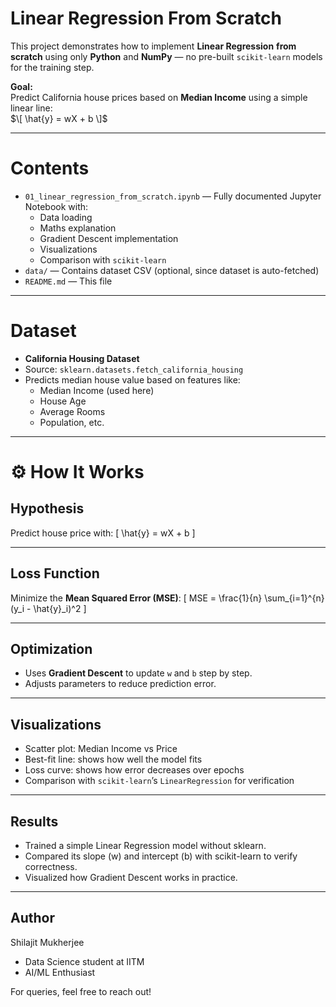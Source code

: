 # Linear Regression From Scratch

This project demonstrates how to implement **Linear Regression** **from scratch** using only **Python** and **NumPy** — no pre-built `scikit-learn` models for the training step.

**Goal:**  
Predict California house prices based on **Median Income** using a simple linear line:  
$\[
\hat{y} = wX + b
\]$

---

# Contents

- `01_linear_regression_from_scratch.ipynb` — Fully documented Jupyter Notebook with:
  - Data loading
  - Maths explanation
  - Gradient Descent implementation
  - Visualizations
  - Comparison with `scikit-learn`
- `data/` — Contains dataset CSV (optional, since dataset is auto-fetched)
- `README.md` — This file

---

# Dataset

- **California Housing Dataset**
- Source: `sklearn.datasets.fetch_california_housing`
- Predicts median house value based on features like:
  - Median Income (used here)
  - House Age
  - Average Rooms
  - Population, etc.

---

# ⚙️ How It Works

## Hypothesis

Predict house price with:
\[
\hat{y} = wX + b
\]

---

## Loss Function

Minimize the **Mean Squared Error (MSE)**:
\[
MSE = \frac{1}{n} \sum_{i=1}^{n} (y_i - \hat{y}_i)^2
\]

---

## Optimization

- Uses **Gradient Descent** to update `w` and `b` step by step.
- Adjusts parameters to reduce prediction error.

---

## Visualizations

- Scatter plot: Median Income vs Price
- Best-fit line: shows how well the model fits
- Loss curve: shows how error decreases over epochs
- Comparison with `scikit-learn`’s `LinearRegression` for verification

---

## Results
- Trained a simple Linear Regression model without sklearn.
- Compared its slope (w) and intercept (b) with scikit-learn to verify correctness.
- Visualized how Gradient Descent works in practice.

---

## Author
Shilajit Mukherjee
- Data Science student at IITM
- AI/ML Enthusiast

For queries, feel free to reach out!



